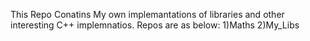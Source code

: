 This Repo Conatins My own implemantations of libraries and other interesting C++ implemnatios.
Repos are as below:
  1)Maths
  2)My_Libs
